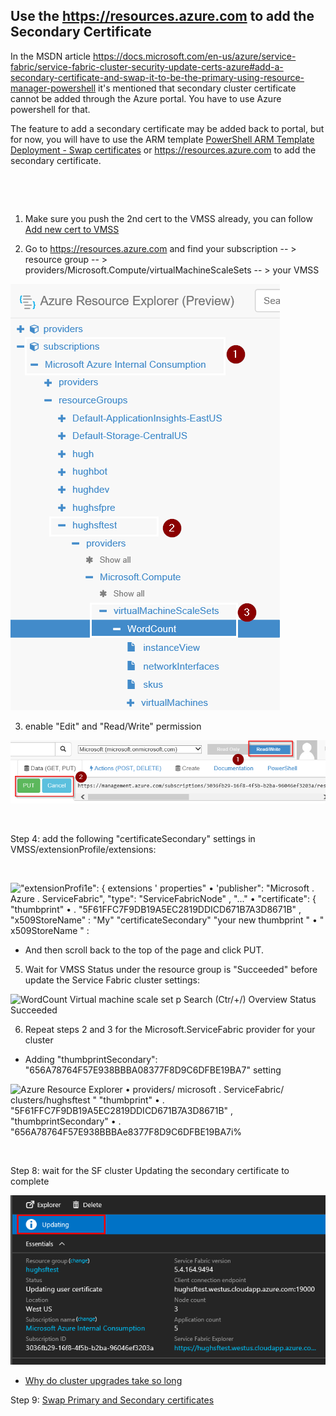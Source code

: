 ## Use the <https://resources.azure.com> to add the Secondary Certificate

In the MSDN article <https://docs.microsoft.com/en-us/azure/service-fabric/service-fabric-cluster-security-update-certs-azure#add-a-secondary-certificate-and-swap-it-to-be-the-primary-using-resource-manager-powershell> it's mentioned that secondary cluster certificate cannot be added through the Azure portal. You have to use Azure powershell for that.

The feature to add a secondary certificate may be added back to portal, but for now, you will have to use the ARM template [PowerShell ARM Template Deployment - Swap certificates](./PowerShell%20ARM%20Template%20Deployment%20-%20Swap%20certificates.md) or <https://resources.azure.com> to add the secondary certificate.

 

 

1. Make sure you push the 2nd cert to the VMSS already, you can follow [Add new cert to VMSS](.\Add_New_Cert_To_VMMS.ps1)

2. Go to <https://resources.azure.com> and find your subscription \-- \> resource group \-- \> providers/Microsoft.Compute/virtualMachineScaleSets \-- \> your VMSS

![Azure Resource Explorer](../media/resourcemgr1.png)

3. enable \"Edit\" and \"Read/Write\" permission

![Read/Write](../media/resourcemgr2.png)

 

Step 4: add the following \"certificateSecondary\" settings in VMSS/extensionProfile/extensions:

 

![
\"extensionProfi1e\": {
extensions \'
properties\" •
\'publisher\": \"Microsoft . Azure . ServiceFabric\",
\"type\": \"ServiceFabricNode\" ,
\"...\" •
\"certificate\": {
\"thumbprint\" •
. \"5F61FFC7F9DB19A5EC2819DDICD671B7A3D8671B\" ,
\"x509StoreName\" : \"My\"
\"certificateSecondary\"
\"your new thumbprint \" •
\" x509StoreName \" : ](../media/resourcemgr3.png)

* And then scroll back to the top of the page and click PUT.

5. Wait for VMSS Status under the resource group is \"Succeeded\" before update the Service Fabric cluster settings:

![WordCount
Virtual machine scale set
p Search (Ctr/+/)
Overview
Status
Succeeded
](../media/resourcemgr4.png)

6. Repeat steps 2 and 3 for the Microsoft.ServiceFabric provider for your cluster

* Adding \"thumbprintSecondary\": \"656A78764F57E938BBBA08377F8D9C6DFBE19BA7\" setting

![Azure Resource Explorer • providers/ microsoft . ServiceFabric/ clusters/hughsftest \" 
\"thumbprint\" •
. \"5F61FFC7F9DB19A5EC2819DDICD671B7A3D8671B\" ,
\"thumbprintSecondary\" •
. \"656A78764F57E938BBBAe8377F8D9C6DFBE19BA7i%
](../media/resourcemgr5.png)

 

Step 8: wait for the SF cluster Updating the secondary certificate to complete

![Azure Portal •  Service Fabric cluster  • status  • Updating user certificate](../media/resourcemgr6.png)

* [Why do cluster upgrades take so long](./Why%20do%20cluster%20upgrades%20take%20so%20long.md)
 

Step 9: [Swap Primary and Secondary certificates](./Swap%20Primary%20and%20Secondary%20certificates.md)
